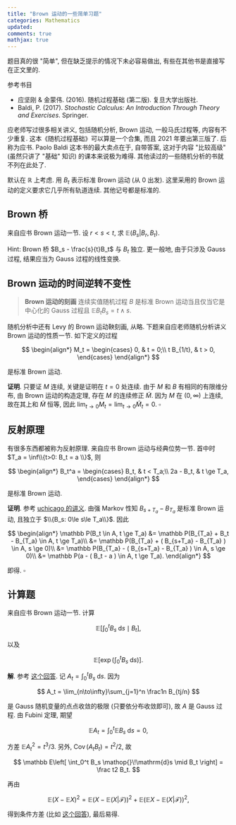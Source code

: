 ```yaml
---
title: "Brown 运动的一些简单习题"
categories: Mathematics
updated: 
comments: true
mathjax: true
---
```


题目真的很 "简单", 但在缺乏提示的情况下未必容易做出, 有些在其他书是直接写在正文里的.

参考书目

- 应坚刚 & 金蒙伟. (2016). 随机过程基础 (第二版). 复旦大学出版社.
- Baldi, P. (2017). *Stochastic Calculus: An Introduction Through Theory and Exercises*. Springer.

<!-- more -->

应老师写过很多相关讲义, 包括随机分析, Brown 运动, 一般马氏过程等, 内容有不少重复. 这本《随机过程基础》可以算是一个合集, 而且 2021 年要出第三版了. 后称为应书. Paolo Baldi 这本书的最大卖点在于, 自带答案, 这对于内容 "比较高级" (虽然只讲了 "基础" 知识) 的课本来说极为难得. 其他读过的一些随机分析的书就不列在此处了.

默认在 $\mathbb R$ 上考虑. 用 $B_t$ 表示标准 Brown 运动 (从 0 出发). 这里采用的 Brown 运动的定义要求它几乎所有轨道连续. 其他记号都是标准的.

## Brown 桥

来自应书 Brown 运动一节. 设 $r < s < t$, 求 $\mathbb E(B_s \vert B_r, B_t)$.

Hint: Brown 桥 $B_s - \frac{s}{t}B_t$ 与 $B_t$ 独立. 更一般地, 由于只涉及 Gauss 过程, 结果应当为 Gauss 过程的线性变换.

## Brown 运动的时间逆转不变性

> **Brown 运动的刻画** 连续实值随机过程 $B$ 是标准 Brown 运动当且仅当它是中心化的 Gauss 过程且 $\mathbb E B_t B_s = t\wedge s$.

随机分析中还有 Levy 的 Brown 运动鞅刻画, 从略. 下题来自应老师随机分析讲义 Brown 运动的性质一节. 如下定义的过程

$$
\begin{align*}
M_t = \begin{cases}
0, & t = 0;\\
t B_{1/t}, & t > 0,
\end{cases}
\end{align*}
$$

是标准 Brown 运动.

**证明**. 只要证 $M$ 连续, 关键是证明在 $t=0$ 处连续. 由于 $M$ 和 $B$ 有相同的有限维分布, 由 Brown 运动的构造定理, 存在 $M$ 的连续修正 $\tilde M$. 因为 $M$ 在 $(0, \infty)$ 上连续, 故在其上和 $\tilde M$ 恒等, 因此 $\lim_{t\to 0} M_t = \lim_{t\to 0} \tilde M_t =0$.  $\square$

## 反射原理

有很多东西都被称为反射原理. 来自应书 Brown 运动与经典位势一节. 首中时 $T_a = \inf\\{t>0: B_t = a \\}$, 则

$$
\begin{align*}
B_t^a = \begin{cases}
B_t, & t < T_a;\\
2a - B_t, & t \ge T_a,
\end{cases}
\end{align*}
$$

是标准 Brown 运动.

**证明**. 参考 [uchicago 的讲义](https://galton.uchicago.edu/~yibi/teaching/stat317/2014/Lectures/Lecture23_6up.pdf). 由强 Markov 性知 $B_{s+T_a} - B_{T_a}$ 是标准 Brown 运动, 且独立于 $\\{B_s: 0\le s\le T_a\\}$. 因此

$$
\begin{align*}
\mathbb P(B_t \in A, t \ge T_a) 
&= \mathbb P(B_{T_a} + B_t - B_{T_a} \in A, t \ge T_a)\\
&= \mathbb P(B_{T_a} + ( B_{s+T_a} - B_{T_a} ) \in A, s \ge 0)\\
&= \mathbb P(B_{T_a} - ( B_{s+T_a} - B_{T_a} ) \in A, s \ge 0)\\
&= \mathbb P(a - ( B_t - a ) \in A, t \ge T_a).
\end{align*}
$$

即得. $\square$

## 计算题

来自应书 Brown 运动一节. 计算 

$$
\mathbb E\left[ \int_0^t B_s \mathop{}\!\mathrm{d}s \mid B_t \right],
$$

以及 

$$
\mathbb E\left[ \exp\left(\int_0^t B_s \mathop{}\!\mathrm{d}s \right) \right].
$$

**解**. 参考 [这个回答](https://math.stackexchange.com/questions/1966390/how-to-compute-mathbbe-exp-int-0t-w-s-dsw-t). 记 $A_t = \int_0^t B_s \mathop{}\!\mathrm{d}s$. 因为

$$
A_t = \lim_{n\to\infty}\sum_{j=1}^n  \frac1n B_{tj/n}
$$

是 Gauss 随机变量的点点收敛的极限 (只要依分布收敛即可), 故 $A$ 是 Gauss 过程. 由 Fubini 定理, 期望

$$
\mathbb E A_t = \int_0^t \mathbb E B_s \mathop{}\!\mathrm{d}s = 0,
$$

方差 $\mathbb E A_t^2 = t^3/3$. 另外, $\operatorname{Cov} (A_t B_t) = t^2/2$, 故

$$
\mathbb E\left[ \int_0^t B_s \mathop{}\!\mathrm{d}s \mid B_t \right] = \frac t2 B_t.
$$

再由 

$$
\mathbb E (X-\mathbb E X)^2 =  \mathbb E (X - \mathbb E (X|\mathcal F))^2 + \mathbb E (\mathbb E X - \mathbb E (X|\mathcal F))^2,
$$

得到条件方差 (比如 [这个回答](https://www.zhihu.com/question/38726155/answer/885319771)), 最后易得.